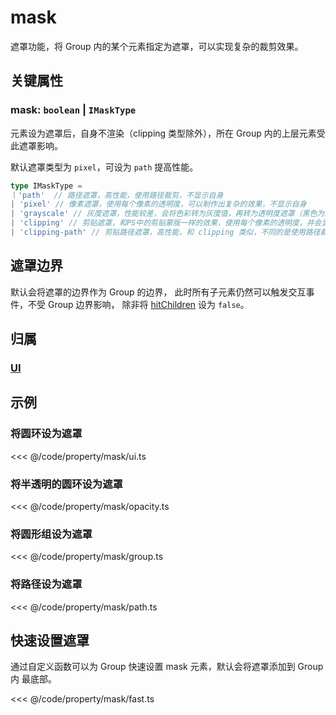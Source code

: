 <script setup>
import Case from '/component/Case.vue'
</script>

# mask

遮罩功能，将 Group 内的某个元素指定为遮罩，可以实现复杂的裁剪效果。

<case name="Mask" editor=false></case>

## 关键属性

### mask: `boolean` | `IMaskType`

元素设为遮罩后，自身不渲染（clipping 类型除外），所在 Group 内的上层元素受此遮罩影响。

默认遮罩类型为 `pixel`，可设为 `path` 提高性能。

```ts
type IMaskType =
｜'path'  // 路径遮罩，高性能，使用路径裁剪，不显示自身
| 'pixel' // 像素遮罩，使用每个像素的透明度，可以制作出复杂的效果，不显示自身
| 'grayscale' // 灰度遮罩，性能较差，会将色彩转为灰度值，再转为透明度遮罩（黑色为透明，白色为不透明），不显示自身
| 'clipping' // 剪贴遮罩，和PS中的剪贴蒙版一样的效果，使用每个像素的透明度，并会显示自身
| 'clipping-path' // 剪贴路径遮罩，高性能，和 clipping 类似，不同的是使用路径裁剪

```

## 遮罩边界

默认会将遮罩的边界作为 Group 的边界， 此时所有子元素仍然可以触发交互事件，不受 Group 边界影响， 除非将 [hitChildren](./hit.md#hitchildren-boolean) 设为 `false`。

## 归属

### [UI](/reference/display/UI.md)

## 示例

<case name="Mask" index=0 editor=false></case>

### 将圆环设为遮罩

<<< @/code/property/mask/ui.ts

<case name="Mask" index=1 editor=false></case>

### 将半透明的圆环设为遮罩

<<< @/code/property/mask/opacity.ts

<case name="Mask" index=2 editor=false></case>

### 将圆形组设为遮罩

<<< @/code/property/mask/group.ts

<case name="Mask" index=5 editor=false></case>

### 将路径设为遮罩

<<< @/code/property/mask/path.ts

## 快速设置遮罩

<case name="Mask" index=0 editor=false></case>

通过自定义函数可以为 Group 快速设置 mask 元素，默认会将遮罩添加到 Group 内 最底部。

<<< @/code/property/mask/fast.ts
